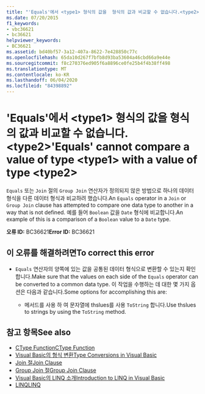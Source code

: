 ```yaml
---
title: "'Equals'에서 <type1> 형식의 값을  형식의 값과 비교할 수 없습니다.<type2>"
ms.date: 07/20/2015
f1_keywords:
- vbc36621
- bc36621
helpviewer_keywords:
- BC36621
ms.assetid: bd40bf57-3a12-407a-8622-7e428850c77c
ms.openlocfilehash: 65da10d267f7bfb8d93ba53604a46cbd66a9e44e
ms.sourcegitcommit: f8c270376ed905f6a8896ce0fe25b4f4b38ff498
ms.translationtype: MT
ms.contentlocale: ko-KR
ms.lasthandoff: 06/04/2020
ms.locfileid: "84398892"
---
```

# <a name="equals-cannot-compare-a-value-of-type-type1-with-a-value-of-type-type2"></a><span data-ttu-id="6cef9-102">'Equals'에서 \<type1> 형식의 값을  형식의 값과 비교할 수 없습니다.\<type2></span><span class="sxs-lookup"><span data-stu-id="6cef9-102">'Equals' cannot compare a value of type \<type1> with a value of type \<type2></span></span>

<span data-ttu-id="6cef9-103">`Equals` 또는 `Join` 절의 `Group Join` 연산자가 정의되지 않은 방법으로 하나의 데이터 형식을 다른 데이터 형식과 비교하려 했습니다.</span><span class="sxs-lookup"><span data-stu-id="6cef9-103">An `Equals` operator in a `Join` or `Group Join` clause has attempted to compare one data type to another in a way that is not defined.</span></span> <span data-ttu-id="6cef9-104">예를 들어 `Boolean` 값을 `Date` 형식에 비교합니다.</span><span class="sxs-lookup"><span data-stu-id="6cef9-104">An example of this is a comparison of a `Boolean` value to a `Date` type.</span></span>

<span data-ttu-id="6cef9-105">**오류 ID:** BC36621</span><span class="sxs-lookup"><span data-stu-id="6cef9-105">**Error ID:** BC36621</span></span>

## <a name="to-correct-this-error"></a><span data-ttu-id="6cef9-106">이 오류를 해결하려면</span><span class="sxs-lookup"><span data-stu-id="6cef9-106">To correct this error</span></span>

- <span data-ttu-id="6cef9-107">`Equals` 연산자의 양쪽에 있는 값을 공통된 데이터 형식으로 변환할 수 있는지 확인합니다.</span><span class="sxs-lookup"><span data-stu-id="6cef9-107">Make sure that the values on each side of the `Equals` operator can be converted to a common data type.</span></span> <span data-ttu-id="6cef9-108">이 작업을 수행하는 데 대한 몇 가지 옵션은 다음과 같습니다.</span><span class="sxs-lookup"><span data-stu-id="6cef9-108">Some options for accomplishing this are:</span></span>

  - <span data-ttu-id="6cef9-109">메서드를 사용 하 여 문자열에 thslues를 사용 `ToString` 합니다.</span><span class="sxs-lookup"><span data-stu-id="6cef9-109">Use thslues to strings by using the `ToString` method.</span></span>

## <a name="see-also"></a><span data-ttu-id="6cef9-110">참고 항목</span><span class="sxs-lookup"><span data-stu-id="6cef9-110">See also</span></span>

- [<span data-ttu-id="6cef9-111">CType Function</span><span class="sxs-lookup"><span data-stu-id="6cef9-111">CType Function</span></span>](../language-reference/functions/ctype-function.md)
- [<span data-ttu-id="6cef9-112">Visual Basic의 형식 변환</span><span class="sxs-lookup"><span data-stu-id="6cef9-112">Type Conversions in Visual Basic</span></span>](../programming-guide/language-features/data-types/type-conversions.md)
- [<span data-ttu-id="6cef9-113">Join 절</span><span class="sxs-lookup"><span data-stu-id="6cef9-113">Join Clause</span></span>](../language-reference/queries/join-clause.md)
- [<span data-ttu-id="6cef9-114">Group Join 절</span><span class="sxs-lookup"><span data-stu-id="6cef9-114">Group Join Clause</span></span>](../language-reference/queries/group-join-clause.md)
- [<span data-ttu-id="6cef9-115">Visual Basic의 LINQ 소개</span><span class="sxs-lookup"><span data-stu-id="6cef9-115">Introduction to LINQ in Visual Basic</span></span>](../programming-guide/language-features/linq/introduction-to-linq.md)
- [<span data-ttu-id="6cef9-116">LINQ</span><span class="sxs-lookup"><span data-stu-id="6cef9-116">LINQ</span></span>](../programming-guide/language-features/linq/index.md)
